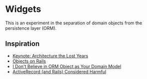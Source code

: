 # Widgets

This is an experiment in the separation of domain objects from the persistence layer (ORM).

## Inspiration

* [Keynote: Architecture the Lost Years](http://confreaks.com/videos/759-rubymidwest2011-keynote-architecture-the-lost-years)
* [Objects on Rails](http://avdi.org/devblog/2011/09/12/what-do-you-want-to-know-about-oop-and-rails)
* [I Don't Believe in ORM Object as Your Domain Model](http://sarahtaraporewalla.com/design/i-dont-believe-in-orm-object-as-your-domain-model)
* [ActiveRecord (and Rails) Considered Harmful](http://blog.steveklabnik.com/posts/2011-12-30-active-record-considered-harmful)